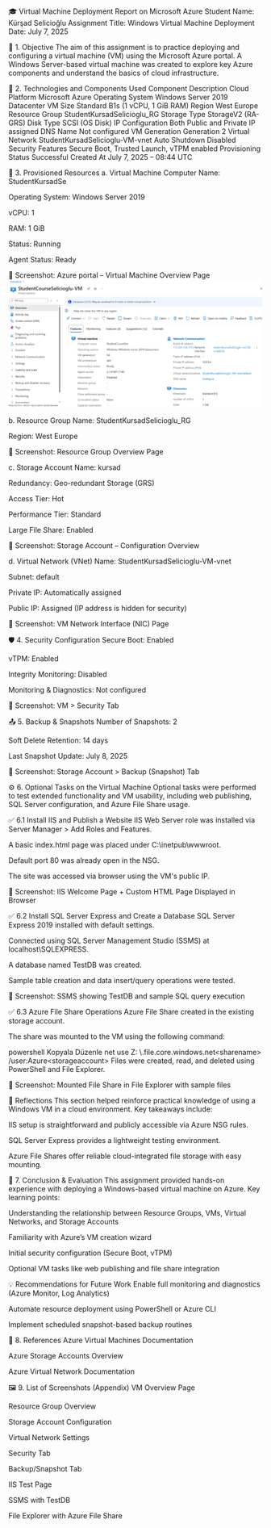 🎓 Virtual Machine Deployment Report on Microsoft Azure
Student Name: Kürşad Selicioğlu
Assignment Title: Windows Virtual Machine Deployment
Date: July 7, 2025

📌 1. Objective
The aim of this assignment is to practice deploying and configuring a virtual machine (VM) using the Microsoft Azure portal. A Windows Server-based virtual machine was created to explore key Azure components and understand the basics of cloud infrastructure.

🧩 2. Technologies and Components Used
Component	Description
Cloud Platform	Microsoft Azure
Operating System	Windows Server 2019 Datacenter
VM Size	Standard B1s (1 vCPU, 1 GiB RAM)
Region	West Europe
Resource Group	StudentKursadSelicioglu_RG
Storage Type	StorageV2 (RA-GRS)
Disk Type	SCSI (OS Disk)
IP Configuration	Both Public and Private IP assigned
DNS Name	Not configured
VM Generation	Generation 2
Virtual Network	StudentKursadSelicioglu-VM-vnet
Auto Shutdown	Disabled
Security Features	Secure Boot, Trusted Launch, vTPM enabled
Provisioning Status	Successful
Created At	July 7, 2025 – 08:44 UTC

🔧 3. Provisioned Resources
a. Virtual Machine
Computer Name: StudentKursadSe

Operating System: Windows Server 2019

vCPU: 1

RAM: 1 GiB

Status: Running

Agent Status: Ready

📸 Screenshot: Azure portal – Virtual Machine Overview Page  
![VM Overview Screenshot](vm-overview.png)

b. Resource Group
Name: StudentKursadSelicioglu_RG

Region: West Europe

📸 Screenshot: Resource Group Overview Page

c. Storage Account
Name: kursad

Redundancy: Geo-redundant Storage (GRS)

Access Tier: Hot

Performance Tier: Standard

Large File Share: Enabled

📸 Screenshot: Storage Account – Configuration Overview

d. Virtual Network (VNet)
Name: StudentKursadSelicioglu-VM-vnet

Subnet: default

Private IP: Automatically assigned

Public IP: Assigned (IP address is hidden for security)

📸 Screenshot: VM Network Interface (NIC) Page

🛡️ 4. Security Configuration
Secure Boot: Enabled

vTPM: Enabled

Integrity Monitoring: Disabled

Monitoring & Diagnostics: Not configured

📸 Screenshot: VM > Security Tab

📤 5. Backup & Snapshots
Number of Snapshots: 2

Soft Delete Retention: 14 days

Last Snapshot Update: July 8, 2025

📸 Screenshot: Storage Account > Backup (Snapshot) Tab

⚙️ 6. Optional Tasks on the Virtual Machine
Optional tasks were performed to test extended functionality and VM usability, including web publishing, SQL Server configuration, and Azure File Share usage.

✅ 6.1 Install IIS and Publish a Website
IIS Web Server role was installed via Server Manager > Add Roles and Features.

A basic index.html page was placed under C:\inetpub\wwwroot\.

Default port 80 was already open in the NSG.

The site was accessed via browser using the VM's public IP.

📸 Screenshot: IIS Welcome Page + Custom HTML Page Displayed in Browser

✅ 6.2 Install SQL Server Express and Create a Database
SQL Server Express 2019 installed with default settings.

Connected using SQL Server Management Studio (SSMS) at localhost\SQLEXPRESS.

A database named TestDB was created.

Sample table creation and data insert/query operations were tested.

📸 Screenshot: SSMS showing TestDB and sample SQL query execution

✅ 6.3 Azure File Share Operations
Azure File Share created in the existing storage account.

The share was mounted to the VM using the following command:

powershell
Kopyala
Düzenle
net use Z: \\<storageaccount>.file.core.windows.net\<sharename> /user:Azure\<storageaccount> <storage-key>
Files were created, read, and deleted using PowerShell and File Explorer.

📸 Screenshot: Mounted File Share in File Explorer with sample files

🧠 Reflections
This section helped reinforce practical knowledge of using a Windows VM in a cloud environment. Key takeaways include:

IIS setup is straightforward and publicly accessible via Azure NSG rules.

SQL Server Express provides a lightweight testing environment.

Azure File Shares offer reliable cloud-integrated file storage with easy mounting.

📝 7. Conclusion & Evaluation
This assignment provided hands-on experience with deploying a Windows-based virtual machine on Azure. Key learning points:

Understanding the relationship between Resource Groups, VMs, Virtual Networks, and Storage Accounts

Familiarity with Azure’s VM creation wizard

Initial security configuration (Secure Boot, vTPM)

Optional VM tasks like web publishing and file share integration

💡 Recommendations for Future Work
Enable full monitoring and diagnostics (Azure Monitor, Log Analytics)

Automate resource deployment using PowerShell or Azure CLI

Implement scheduled snapshot-based backup routines

🔗 8. References
Azure Virtual Machines Documentation

Azure Storage Accounts Overview

Azure Virtual Network Documentation

🖼️ 9. List of Screenshots (Appendix)
VM Overview Page

Resource Group Overview

Storage Account Configuration

Virtual Network Settings

Security Tab

Backup/Snapshot Tab

IIS Test Page

SSMS with TestDB

File Explorer with Azure File Share